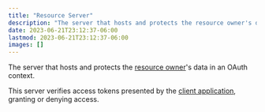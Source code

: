 ```yaml
---
title: "Resource Server"
description: "The server that hosts and protects the resource owner's data"
date: 2023-06-21T23:12:37-06:00
lastmod: 2023-06-21T23:12:37-06:00
images: []
---
```


The server that hosts and protects the [resource owner](#resource-owner)'s
data in an OAuth context. 

This server verifies access tokens presented by the
[client application](#client-application), granting or denying access.

